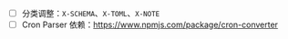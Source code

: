 - [ ] 分类调整：`X-SCHEMA`、`X-TOML`、`X-NOTE`
- [ ] Cron Parser 依赖：https://www.npmjs.com/package/cron-converter